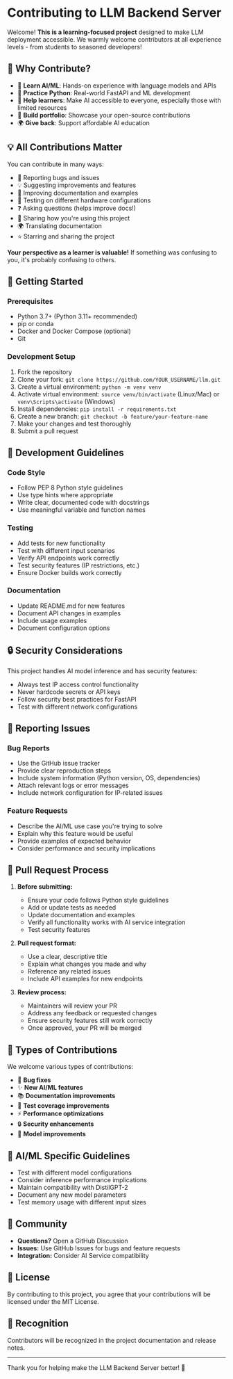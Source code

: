 # Contributing to LLM Backend Server

Welcome! **This is a learning-focused project** designed to make LLM deployment accessible. We warmly welcome contributors at all experience levels - from students to seasoned developers!

## 🌟 Why Contribute?

- 🧠 **Learn AI/ML**: Hands-on experience with language models and APIs
- 🐍 **Practice Python**: Real-world FastAPI and ML development
- 🤝 **Help learners**: Make AI accessible to everyone, especially those with limited resources
- 💼 **Build portfolio**: Showcase your open-source contributions
- 🌍 **Give back**: Support affordable AI education

## 💡 All Contributions Matter

You can contribute in many ways:
- 🐛 Reporting bugs and issues
- 💡 Suggesting improvements and features
- 📖 Improving documentation and examples
- 🧪 Testing on different hardware configurations
- ❓ Asking questions (helps improve docs!)
- 💬 Sharing how you're using this project
- 🌍 Translating documentation
- ⭐ Starring and sharing the project

**Your perspective as a learner is valuable!** If something was confusing to you, it's probably confusing to others.

## 🚀 Getting Started

### Prerequisites
- Python 3.7+ (Python 3.11+ recommended)
- pip or conda
- Docker and Docker Compose (optional)
- Git

### Development Setup
1. Fork the repository
2. Clone your fork: `git clone https://github.com/YOUR_USERNAME/llm.git`
3. Create a virtual environment: `python -m venv venv`
4. Activate virtual environment: `source venv/bin/activate` (Linux/Mac) or `venv\Scripts\activate` (Windows)
5. Install dependencies: `pip install -r requirements.txt`
6. Create a new branch: `git checkout -b feature/your-feature-name`
7. Make your changes and test thoroughly
8. Submit a pull request

## 🔧 Development Guidelines

### Code Style
- Follow PEP 8 Python style guidelines
- Use type hints where appropriate
- Write clear, documented code with docstrings
- Use meaningful variable and function names

### Testing
- Add tests for new functionality
- Test with different input scenarios
- Verify API endpoints work correctly
- Test security features (IP restrictions, etc.)
- Ensure Docker builds work correctly

### Documentation
- Update README.md for new features
- Document API changes in examples
- Include usage examples
- Document configuration options

## 🔒 Security Considerations

This project handles AI model inference and has security features:
- Always test IP access control functionality
- Never hardcode secrets or API keys
- Follow security best practices for FastAPI
- Test with different network configurations

## 🐛 Reporting Issues

### Bug Reports
- Use the GitHub issue tracker
- Provide clear reproduction steps
- Include system information (Python version, OS, dependencies)
- Attach relevant logs or error messages
- Include network configuration for IP-related issues

### Feature Requests
- Describe the AI/ML use case you're trying to solve
- Explain why this feature would be useful
- Provide examples of expected behavior
- Consider performance and security implications

## 📝 Pull Request Process

1. **Before submitting:**
   - Ensure your code follows Python style guidelines
   - Add or update tests as needed
   - Update documentation and examples
   - Verify all functionality works with AI service integration
   - Test security features

2. **Pull request format:**
   - Use a clear, descriptive title
   - Explain what changes you made and why
   - Reference any related issues
   - Include API examples for new endpoints

3. **Review process:**
   - Maintainers will review your PR
   - Address any feedback or requested changes
   - Ensure security features still work correctly
   - Once approved, your PR will be merged

## 🌟 Types of Contributions

We welcome various types of contributions:
- 🐛 **Bug fixes**
- ✨ **New AI/ML features**
- 📚 **Documentation improvements**
- 🧪 **Test coverage improvements**
- ⚡ **Performance optimizations**
- 🔒 **Security enhancements**
- 🤖 **Model improvements**

## 🤖 AI/ML Specific Guidelines

- Test with different model configurations
- Consider inference performance implications
- Maintain compatibility with DistilGPT-2
- Document any new model parameters
- Test memory usage with different input sizes

## 💬 Community

- **Questions?** Open a GitHub Discussion
- **Issues:** Use GitHub Issues for bugs and feature requests
- **Integration:** Consider AI Service compatibility

## 📄 License

By contributing to this project, you agree that your contributions will be licensed under the MIT License.

## 🙏 Recognition

Contributors will be recognized in the project documentation and release notes.

---

Thank you for helping make the LLM Backend Server better! 🚀
